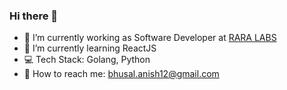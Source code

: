 ### Hi there 👋

- 🔭 I’m currently working as Software Developer at [RARA LABS](https://raralabs.com/)
- 🌱 I’m currently learning ReactJS
- :computer: Tech Stack: Golang, Python 
- :email: How to reach me:  bhusal.anish12@gmail.com
